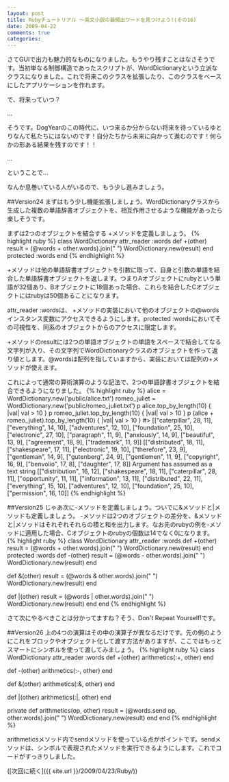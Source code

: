 ```yaml
---
layout: post
title: Rubyチュートリアル ～英文小説の最頻出ワードを見つけよう!(その16)
date: 2009-04-22
comments: true
categories:
---
```


さてGUIで出力も魅力的なものになりました。もうやり残すことはなさそうです。当初単なる制御構造であったスクリプトが、WordDictionaryという立派なクラスになりました。これで将来このクラスを拡張したり、このクラスをベースにしたアプリケーションを作れます。

で、将来っていつ？

...

そうです。DogYearのこの時代に、いつ来るか分からない将来を待っているゆとりなんて私たちにはないのです！自分たちから未来に向かって進むのです！何らかの形ある結果を残すのです！！

...

ということで...

なんか息巻いている人がいるので、もう少し進みましょう。

##Version24
まずはもう少し機能拡張しましょう。WordDictionaryクラスから生成した複数の単語辞書オブジェクトを、相互作用させるような機能があったら楽しそうです。

まずは2つのオブジェクトを結合する +メソッドを定義しましょう。
{% highlight ruby %}
 class WordDictionary
   attr_reader :words
   def +(other)
     result = (@words + other.words).join(" ")
     WordDictionary.new(result)
   end
   protected :words
 end
{% endhighlight %}

+メソッドは他の単語辞書オブジェクトを引数に取って、自身と引数の単語を結合した単語辞書オブジェクトを返します。つまりAオブジェクトにrubyという単語が32個あり、Bオブジェクトに18個あった場合、これらを結合したCオブジェクトにはrubyは50個あることになります。

attr_reader :wordsは、 +メソッドの実装において他のオブジェクトの@wordsインスタンス変数にアクセスできるようにします。protected :wordsにおいてその可視性を、同系のオブジェクトからのアクセスに限定します。

+メソッドのresultには2つの単語オブジェクトの単語をスペースで結合してなる文字列が入り、その文字列でWordDictionaryクラスのオブジェクトを作って返り値とします。@wordsは配列を指していますから、実装においては配列の+メソッドが使えます。

これによって通常の算術演算のような記法で、2つの単語辞書オブジェクトを結合できるようになりました。
{% highlight ruby %}
 alice = WordDictionary.new('public/alice.txt')
 romeo_juliet = WordDictionary.new('public/romeo_juliet.txt')
 p alice.top_by_length(10) { |val| val > 10 }
 p romeo_juliet.top_by_length(10) { |val| val > 10 }
 p (alice + romeo_juliet).top_by_length(10) { |val| val > 10 }
 #> [["caterpillar", 28, 11], ["everything", 14, 10], ["adventures", 12, 10], ["foundation", 25, 10], ["electronic", 27, 10], ["paragraph", 11, 9], ["anxiously", 14, 9], ["beautiful", 13, 9], ["agreement", 18, 9], ["trademark", 11, 9]]
 [["distributed", 18, 11], ["shakespeare", 17, 11], ["electronic", 19, 10], ["therefore", 23, 9], ["gentleman", 14, 9], ["gutenberg", 24, 9], ["gentlemen", 11, 9], ["copyright", 16, 9], ["benvolio", 17, 8], ["daughter", 17, 8]]
Argument has assumed as a text string
 [["distribution", 16, 12], ["shakespeare", 18, 11], ["caterpillar", 28, 11], ["opportunity", 11, 11], ["information", 13, 11], ["distributed", 22, 11], ["everything", 15, 10], ["adventures", 12, 10], ["foundation", 25, 10], ["permission", 16, 10]]
{% endhighlight %}

##Version25
じゃあ次に-メソッドを定義しましょう。ついでに&メソッドと|メソッドも定義しましょう。 -メソッドは2つのオブジェクトの差分を、&メソッドと|メソッドはそれぞれそれらの積と和を出力します。なお先のrubyの例を-メソッドに適用した場合、Cオブジェクトのrubyの個数は14でなく0になります。
{% highlight ruby %}
 class WordDictionary
   attr_reader :words
   def +(other)
     result = (@words + other.words).join(" ")
     WordDictionary.new(result)
   end
   protected :words
   def -(other)
     result = (@words - other.words).join(" ")
     WordDictionary.new(result)
   end
 
   def &(other)
     result = (@words & other.words).join(" ")
     WordDictionary.new(result)
   end
 
   def |(other)
     result = (@words | other.words).join(" ")
     WordDictionary.new(result)
   end
 end
{% endhighlight %}

さて次にやるべきことは分かってますね？そう、Don't Repeat Yourself!です。

##Version26
上の4つの演算はその中の演算子が異なるだけです。先の例のようにこれをブロックやオブジェクト化して渡す方法がありますが、ここではもっとスマートにシンボルを使って渡してみましょう。
{% highlight ruby %}
 class WordDictionary
   attr_reader :words
   def +(other)
     arithmetics(:+, other)
   end
 
   def -(other)
     arithmetics(:-, other)
   end
 
   def &(other)
     arithmetics(:&, other)
   end
 
   def |(other)
     arithmetics(:|, other)
   end
 
   private
   def arithmetics(op, other)
     result = (@words.send op, other.words).join(" ")
     WordDictionary.new(result)
   end
 end
{% endhighlight %}

arithmeticsメソッド内でsendメソッドを使っている点がポイントです。sendメソッドは、シンボルで表現されたメソッドを実行できるようにします。これでコードがすっきりしました。

([次回に続く]({{ site.url }}/2009/04/23/Ruby/))
